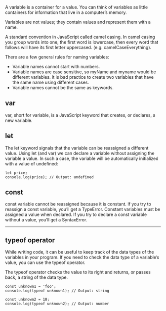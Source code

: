 A variable is a container for a value. 
You can think of variables as little containers for information that live in a computer’s memory. 

Variables are not values; they contain values and represent them with a name.

A standard convention in JavaScript called camel casing. 
In camel casing you group words into one, the first word is lowercase, then every word that follows will have its first letter uppercased. (e.g. camelCaseEverything).

There are a few general rules for naming variables:

- Variable names cannot start with numbers.
- Variable names are case sensitive, so myName and myname would be different variables. It is bad practice to create two variables that have the same name using different cases.
- Variable names cannot be the same as keywords.

## var

var, short for variable, is a JavaScript keyword that creates, or declares, a new variable.

## let

The let keyword signals that the variable can be reassigned a different value. 
Using let (and var) we can declare a variable without assigning the variable a value. In such a case, the variable will be automatically initialized with a value of undefined:

```
let price;
console.log(price); // Output: undefined
```

## const

const variable cannot be reassigned because it is constant. 
If you try to reassign a const variable, you’ll get a TypeError.
Constant variables must be assigned a value when declared. If you try to declare a const variable without a value, you’ll get a SyntaxError.

---

## typeof operator

While writing code, it can be useful to keep track of the data types of the variables in your program. If you need to check the data type of a variable’s value, you can use the typeof operator.

The typeof operator checks the value to its right and returns, or passes back, a string of the data type.

```
const unknown1 = 'foo';
console.log(typeof unknown1); // Output: string
 
const unknown2 = 10;
console.log(typeof unknown2); // Output: number
```
